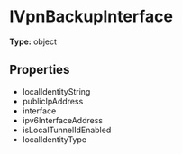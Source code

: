 # IVpnBackupInterface


**Type:** object

## Properties
* localIdentityString
* publicIpAddress
* interface
* ipv6InterfaceAddress
* isLocalTunnelIdEnabled
* localIdentityType
